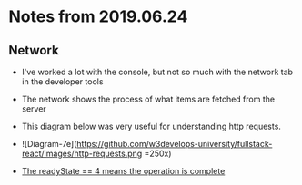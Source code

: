 # Notes from 2019.06.24 #

## Network ##

* I've worked a lot with the console, but not so much with the network tab in the developer tools

* The network shows the process of what items are fetched from the server

* This diagram below was very useful for understanding http requests.

* ![Diagram-7e](https://github.com/w3develops-university/fullstack-react/images/http-requests.png =250x)


* [The readyState == 4 means the operation is complete](https://developer.mozilla.org/en-US/docs/Web/API/XMLHttpRequest/readyState)